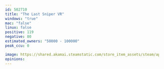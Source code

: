 ```yaml
---
id: 502710
title: "The Last Sniper VR"
windows: "true"
mac: "false"
linux: false
positive: 119
negative: 80
estimated_owners: "50000 - 100000"
peak_ccu: 0

image: https://shared.akamai.steamstatic.com/store_item_assets/steam/apps/502710/header.jpg?t=1474829879
opinions:
---
```

